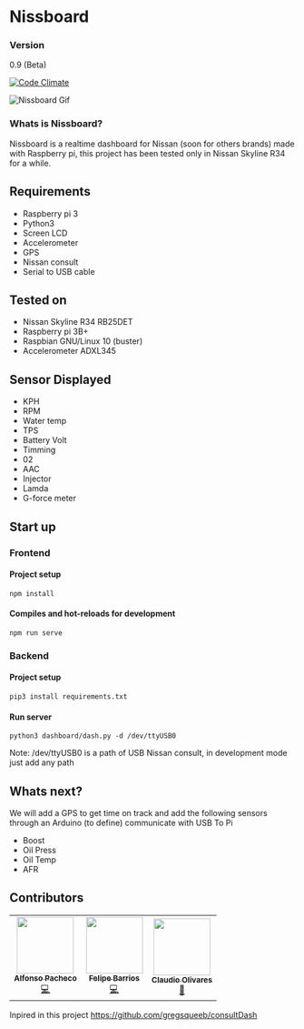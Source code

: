 # Nissboard

### Version
0.9 (Beta)

[![Code Climate](https://codeclimate.com/github/matiasmenares/Nissboard/badges/gpa.svg)](https://codeclimate.com/github/matiasmenares/Nissboard)

![Nissboard Gif](https://github.com/matiasmenares/Nissboard/blob/master/extras/ezgif.com-video-to-gif.gif?raw=true)

### Whats is Nissboard?

Nissboard is a realtime dashboard for Nissan (soon for others brands) made with Raspberry pi, this project has been tested only in Nissan Skyline R34 for a while.

## Requirements

* Raspberry pi 3 
* Python3
* Screen LCD
* Accelerometer
* GPS
* Nissan consult
* Serial to USB cable

## Tested on

* Nissan Skyline R34 RB25DET
* Raspberry pi 3B+
* Raspbian GNU/Linux 10 (buster)
* Accelerometer ADXL345

## Sensor Displayed

* KPH
* RPM
* Water temp
* TPS
* Battery Volt
* Timming
* 02
* AAC
* Injector
* Lamda
* G-force meter

## Start up

### Frontend

#### Project setup
```
npm install
```
#### Compiles and hot-reloads for development
```
npm run serve
```

### Backend

#### Project setup
```
pip3 install requirements.txt 
```
#### Run server
```
python3 dashboard/dash.py -d /dev/ttyUSB0
```
Note: /dev/ttyUSB0 is a path of USB Nissan consult, in development mode just add any path

## Whats next?

We will add a GPS to get time on track and add the following sensors through an Arduino (to define) communicate with USB To Pi

* Boost
* Oil Press
* Oil Temp
* AFR

## Contributors
<!-- ALL-CONTRIBUTORS-LIST:START - Do not remove or modify this section -->
<!-- prettier-ignore-start -->
<!-- markdownlint-disable -->
<table>
  <tr>
    <td align="center"><a href="https://github.com/alcheco"><img src="https://avatars2.githubusercontent.com/u/1217849?s=400&u=1ff2307579594780330c3f9f29efcb54b2ba567a&v=4" width="100px;" alt=""/><br /><sub><b>Alfonso Pacheco</b></sub></a><br /><a href="https://github.com/matiasmenares/Nissboard?author=alcheco" title="Code">💻</a></td>
    <td align="center"><a href="https://github.com/fbarriosCL"><img src="https://avatars0.githubusercontent.com/u/10846283?s=400&u=b4c9e041a98ad862386e2068abd31fdd9fa9168e&v=4" width="100px;" alt=""/><br /><sub><b>Felipe Barrios</b></sub></a><br /><a href="https://github.com/matiasmenares/Nissboard?author=fbarriosCL" title="Code">💻</a></td>
    <td align="center"><a href="https://github.com/pornoob"><img src="https://avatars1.githubusercontent.com/u/6501343?s=400&v=4" width="100px;" alt=""/><br /><sub><b>Claudio Olivares</b></sub></a><br /><a href="https://github.com/matiasmenares/Nissboard?author=pornoob" title="Code">🧠</a></td>
  </tr>
</table>

Inpired in this project https://github.com/gregsqueeb/consultDash
